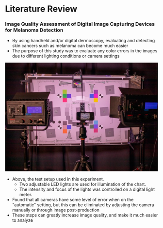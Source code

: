 # Literature Review

### Image Quality Assessment of Digital Image Capturing Devices for Melanoma Detection

- By using handheld and/or digital dermoscopy, evaluating and detecting skin cancers such as melanoma can become much easier
- The purpose of this study was to evaluate any color errors in the images due to different lighting conditions or camera settings

![](Images/TestSetup.png)

- Above, the test setup used in this experiment.
  - Two adjustable LED lights are used for illumination of the chart.
  - The intensity and focus of the lights was controlled on a digital light meter.
- Found that all cameras have some level of error when on the "automatic" setting, but this can be eliminated by adjusting the camera manually or through image post-production
- These steps can greatly increase image quality, and make it much easier to analyze

